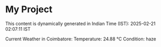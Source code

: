 # My Project

This content is dynamically generated in Indian Time (IST): 2025-02-21 02:07:11 IST


Current Weather in Coimbatore:
Temperature: 24.88 °C
Condition: haze
